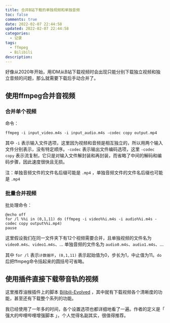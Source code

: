 ```yaml
---
title: 合并B站下载的单独视频和单独音频
toc: false
comments: true
date: 2022-02-07 22:44:58
updated: 2022-02-07 22:44:58
categories:
  - 记录
tags:
  - ffmpeg
  - Bilibili
description:
---
```


好像从2020年开始，用IDM从B站下载视频时会出现只能分别下载独立视频和独立音频的问题，那么就需要下载后手动合并了。

<!-- more -->

## 使用ffmpeg合并音视频

### 合并单个视频

命令：
```
ffmpeg -i input_video.m4s -i input_audio.m4s -codec copy output.mp4
```

其中 `-i` 表示输入文件选项，这里因为视频和音频是相互独立的，所以用两个输入文件分别表示，没有特定顺序。`-codec` 表示输出文件编码选项，这里 `-codec copy` 表示流复制，它只是对输入文件解封装和再封装，而省略了中间的解码和编码步骤，因此速度很快且无损。

注：单独音频文件的文件名后缀可能是 `.mp4` ，单独音频文件的文件名后缀也可能是 `.mp4`

### 批量合并视频

批处理命令：
```batch
@echo off
for /l %%i in (0,1,11) do (ffmpeg -i video%%i.m4s -i audio%%i.m4s -codec copy output%%i.mp4)
pause
```

这里假设我们在同一文件夹下有12个视频需要合并，且单独视频的文件名为 `video0.m4s`、`video1.m4s`、... 单独音频的文件名为 `audio0.m4s`、`audio1.m4s`、...

其中 `for /l` 表示`计数循环`，`(0,1,11)` 表示起始值为0，步长为1，中止值为11。`do` 后把ffmpeg命令括起来的圆括号可省略。


## 使用插件直接下载带音轨的视频

这里推荐油猴插件上的脚本 [Bilibili-Evolved](https://github.com/the1812/Bilibili-Evolved) ，其中就有下载视频各个清晰度的功能，甚至还有下载整个系列的功能。

我已经使用了一年多的时间，各个设置选项也都详细地看了一遍。作者的定义是「 强大的哔哩哔哩增强脚本 」，个人觉得名副其实，很值得推荐。
